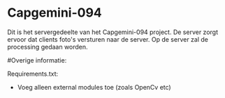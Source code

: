 # Capgemini-094
Dit is het servergedeelte van het Capgemini-094 project.
De server zorgt ervoor dat clients foto's versturen naar de server.
Op de server zal de processing gedaan worden.


#Overige informatie:


Requirements.txt:
- Voeg alleen external modules toe (zoals OpenCv etc)

